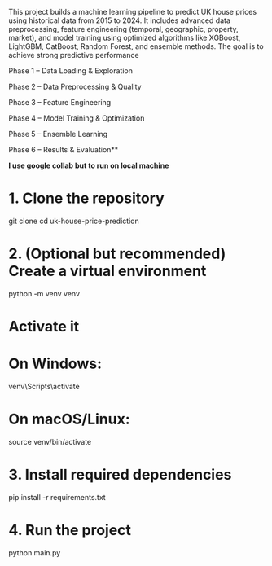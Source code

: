 This project builds a machine learning pipeline to predict UK house prices using historical data from 2015 to 2024. It includes advanced data preprocessing, feature engineering (temporal, geographic, property, market), and model training using optimized algorithms like XGBoost, LightGBM, CatBoost, Random Forest, and ensemble methods. The goal is to achieve strong predictive performance

Phase 1 – Data Loading & Exploration

Phase 2 – Data Preprocessing & Quality

Phase 3 – Feature Engineering

Phase 4 – Model Training & Optimization

Phase 5 – Ensemble Learning

Phase 6 – Results & Evaluation**

**I use google collab but to run on local machine** 


# 1. Clone the repository
git clone <your-repo-link>
cd uk-house-price-prediction

# 2. (Optional but recommended) Create a virtual environment

python -m venv venv
 
 # Activate it

# On Windows:

venv\Scripts\activate

# On macOS/Linux:

source venv/bin/activate

# 3. Install required dependencies

pip install -r requirements.txt

# 4. Run the project

python main.py
